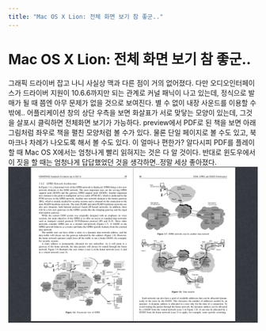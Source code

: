 ```yaml
---
title: "Mac OS X Lion: 전체 화면 보기 참 좋군.."
---
```

# Mac OS X Lion: 전체 화면 보기 참 좋군..

그래픽 드라이버 잡고 나니 사실상 맥과 다른 점이 거의 없어졌다. 다만 오디오인터페이스가 드라이버 지원이 10.6.6까지만 되는 관계로 커널 패닉이 나고 있는데, 정식으로 발매가 될 때 쯤엔 아무 문제가 없을 것으로 보여진다. 별 수 없이 내장 사운드를 이용할 수 밖에..
어플리케이션 창의 상단 우측을 보면 화살표가 서로 맞닿는 모양이 있는데, 그것을 살포시 클릭하면 전체화면 보기가 가능하다. 
preview에서 PDF로 된 책을 보면 아래 그림처럼 좌우로 책을 펼친 모양처럼 볼 수가 있다. 물론 단일 페이지로 볼 수도 있고, 북마크나 차례가 나오도록 해서 볼 수도 있다. 이 얼마나 편한가? 알다시피 PDF를 플레이할 때 Mac OS X에서는 엄청나게 빨리 읽혀지는 것은 다 알 것이다. 반대로 윈도우에서 이 짓을 할 때는 엄청나게 답답했었던 것을 생각하면..정말 세상 좋아졌다.
![image](/assets/images/5d312ea02ec735034b0434d7e297800b.png)


